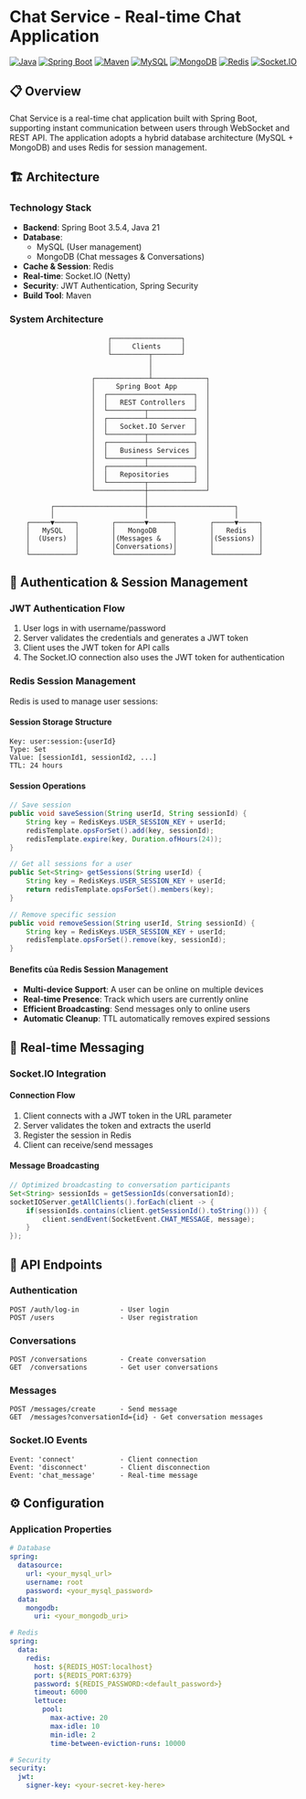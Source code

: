 # Chat Service - Real-time Chat Application
[![Java](https://img.shields.io/badge/Java-21-orange.svg)](https://openjdk.java.net/projects/jdk/21/)
[![Spring Boot](https://img.shields.io/badge/Spring%20Boot-3.5.4-brightgreen.svg)](https://spring.io/projects/spring-boot)
[![Maven](https://img.shields.io/badge/Maven-3.6+-blue.svg)](https://maven.apache.org/)
[![MySQL](https://img.shields.io/badge/MySQL-8.0+-blue.svg)](https://www.mysql.com/)
[![MongoDB](https://img.shields.io/badge/MongoDB-6.0+-green.svg)](https://www.mongodb.com/)
[![Redis](https://img.shields.io/badge/Redis-7.0+-red.svg)](https://redis.io/)
[![Socket.IO](https://img.shields.io/badge/Socket.IO-2.0.13-yellow.svg)](https://socket.io/)
## 📋 Overview

Chat Service is a real-time chat application built with Spring Boot, supporting instant communication between users through WebSocket and REST API. The application adopts a hybrid database architecture (MySQL + MongoDB) and uses Redis for session management.

## 🏗️ Architecture

### **Technology Stack**
- **Backend**: Spring Boot 3.5.4, Java 21
- **Database**: 
  - MySQL (User management)
  - MongoDB (Chat messages & Conversations)
- **Cache & Session**: Redis
- **Real-time**: Socket.IO (Netty)
- **Security**: JWT Authentication, Spring Security
- **Build Tool**: Maven

### **System Architecture**

```
                        ┌─────────────────┐    
                        │     Clients     │    
                        └─────────┬───────┘    
                                  │            
                                  │
                    ┌─────────────┴─────────────┐
                    │     Spring Boot App       │
                    │  ┌─────────────────────┐  │
                    │  │   REST Controllers  │  │
                    │  └─────────┬───────────┘  │
                    │  ┌─────────┴───────────┐  │
                    │  │   Socket.IO Server  │  │
                    │  └─────────┬───────────┘  │
                    │  ┌─────────┴───────────┐  │
                    │  │   Business Services │  │
                    │  └─────────┬───────────┘  │
                    │  ┌─────────┴───────────┐  │
                    │  │   Repositories      │  │
                    │  └─────────┬───────────┘  │
                    └────────────┼──────────────┘
                                 │
          ┌──────────────────────┼─────────────────────┐
          │                      │                     │
    ┌─────▼─────┐        ┌───────▼──────┐        ┌─────▼─────┐
    │   MySQL   │        │   MongoDB    │        │   Redis   │
    │  (Users)  │        │(Messages &   │        │(Sessions) │
    │           │        │Conversations)│        │           │
    └───────────┘        └──────────────┘        └───────────┘
```

## 🔐 Authentication & Session Management

### **JWT Authentication Flow**
1. User logs in with username/password
2. Server validates the credentials and generates a JWT token
3. Client uses the JWT token for API calls
4. The Socket.IO connection also uses the JWT token for authentication

### **Redis Session Management**

Redis is used to manage user sessions:

#### **Session Storage Structure**
```
Key: user:session:{userId}
Type: Set
Value: [sessionId1, sessionId2, ...]
TTL: 24 hours
```

#### **Session Operations**

```java
// Save session
public void saveSession(String userId, String sessionId) {
    String key = RedisKeys.USER_SESSION_KEY + userId;
    redisTemplate.opsForSet().add(key, sessionId);
    redisTemplate.expire(key, Duration.ofHours(24));
}

// Get all sessions for a user
public Set<String> getSessions(String userId) {
    String key = RedisKeys.USER_SESSION_KEY + userId;
    return redisTemplate.opsForSet().members(key);
}

// Remove specific session
public void removeSession(String userId, String sessionId) {
    String key = RedisKeys.USER_SESSION_KEY + userId;
    redisTemplate.opsForSet().remove(key, sessionId);
}
```

#### **Benefits của Redis Session Management**
- **Multi-device Support**: A user can be online on multiple devices
- **Real-time Presence**: Track which users are currently online
- **Efficient Broadcasting**: Send messages only to online users
- **Automatic Cleanup**: TTL automatically removes expired sessions

## 💬 Real-time Messaging

### **Socket.IO Integration**

#### **Connection Flow**
1. Client connects with a JWT token in the URL parameter
2. Server validates the token and extracts the userId
3. Register the session in Redis
4. Client can receive/send messages

#### **Message Broadcasting**
```java
// Optimized broadcasting to conversation participants
Set<String> sessionIds = getSessionIds(conversationId);
socketIOServer.getAllClients().forEach(client -> {
    if(sessionIds.contains(client.getSessionId().toString())) {
        client.sendEvent(SocketEvent.CHAT_MESSAGE, message);
    }
});
```


## 🚀 API Endpoints

### **Authentication**
```
POST /auth/log-in          - User login
POST /users                - User registration
```

### **Conversations**
```
POST /conversations        - Create conversation
GET  /conversations        - Get user conversations
```

### **Messages**
```
POST /messages/create      - Send message
GET  /messages?conversationId={id} - Get conversation messages
```

### **Socket.IO Events**
```
Event: 'connect'           - Client connection
Event: 'disconnect'        - Client disconnection
Event: 'chat_message'      - Real-time message
```

## ⚙️ Configuration

### **Application Properties**
```yaml
# Database
spring:
  datasource:
    url: <your_mysql_url>
    username: root
    password: <your_mysql_password>
  data:
    mongodb:
      uri: <your_mongodb_uri>

# Redis
spring:
  data:
    redis:
      host: ${REDIS_HOST:localhost}
      port: ${REDIS_PORT:6379}
      password: ${REDIS_PASSWORD:<default_password>}
      timeout: 6000
      lettuce:
        pool:
          max-active: 20     
          max-idle: 10
          min-idle: 2
          time-between-eviction-runs: 10000

# Security
security:
  jwt:
    signer-key: <your-secret-key-here>

```
